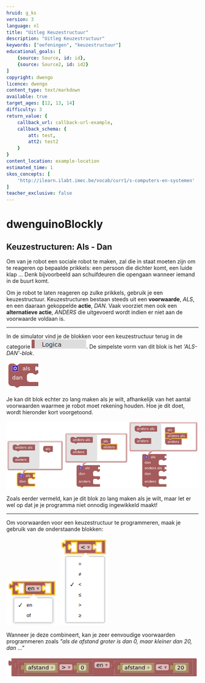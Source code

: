 ```yaml
---
hruid: g_ks
version: 3
language: nl
title: "Uitleg Keuzestructuur"
description: "Uitleg Keuzestructuur"
keywords: ["oefeningen", "keuzestructuur"]
educational_goals: [
    {source: Source, id: id}, 
    {source: Source2, id: id2}
]
copyright: dwengo
licence: dwengo
content_type: text/markdown
available: true
target_ages: [12, 13, 14]
difficulty: 3
return_value: {
    callback_url: callback-url-example,
    callback_schema: {
        att: test,
        att2: test2
    }
}
content_location: example-location
estimated_time: 1
skos_concepts: [
    'http://ilearn.ilabt.imec.be/vocab/curr1/s-computers-en-systemen'
]
teacher_exclusive: false
---
```

# dwenguinoBlockly
## Keuzestructuren: Als - Dan

Om van je robot een sociale robot te maken, zal die in staat moeten zijn om te reageren op bepaalde prikkels: een persoon die dichter komt, een luide klap ... Denk bijvoorbeeld aan schuifdeuren die opengaan wanneer iemand in de buurt komt.

Om je robot te laten reageren op zulke prikkels, gebruik je een keuzestructuur. Keuzestructuren bestaan steeds uit een **voorwaarde**, *ALS*, en een daaraan gekoppelde **actie**, *DAN*. Vaak voorziet men ook een **alternatieve actie**, *ANDERS* die uitgevoerd wordt indien er niet aan de voorwaarde voldaan is.

***

In de simulator vind je de blokken voor een keuzestructuur terug in de categorie ![](embed/cat_logica.png "categorie logica"). De simpelste vorm van dit blok is het *'ALS-DAN'-blok*.

![](embed/keuzestructuur1.png "ALS-DAN-blok")

Je kan dit blok echter zo lang maken als je wilt, afhankelijk van het aantal voorwaarden waarmee je robot moet rekening houden. Hoe je dit doet, wordt hieronder kort voorgetoond.

![](embed/keuzestructuur2.png "ALS-DAN-ANDERS")

<div class="alert alert-box alert-danger">
Zoals eerder vermeld, kan je dit blok zo lang maken als je wilt, maar let er wel op dat je je programma niet onnodig ingewikkeld maakt!
</div>

***

Om voorwaarden voor een keuzestructuur te programmeren, maak je gebruik van de onderstaande blokken:

![](embed/block_and_or.png "blok en-of")
![](embed/block_operations.png "blok wiskundige operaties")

Wanneer je deze combineert, kan je zeer eenvoudige voorwaarden programmeren zoals *"als de afstand groter is dan 0, maar kleiner dan 20, dan ..."* 

![](embed/combo_andor_operations.png "combinatie voorwaarden")